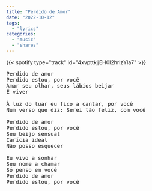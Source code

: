 ```yaml
---
title: "Perdido de Amor"
date: "2022-10-12"
tags:
  - "lyrics"
categories:
  - "music"
  - "shares"
---
```


{{< spotify type="track" id="4xvpttkjjEH0l2hrizYla7" >}}

<pre>
Perdido de amor
Perdido estou, por você
Amar seu olhar, seus lábios beijar
É viver

À luz do luar eu fico a cantar, por você
Num verso que diz: Serei tão feliz, com você

Perdido de amor
Perdido estou, por você
Seu beijo sensual
Carícia ideal
Não posso esquecer

Eu vivo a sonhar
Seu nome a chamar
Só penso em você
Perdido de amor
Perdido estou, por você
</pre>

